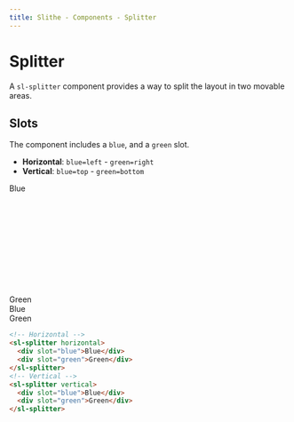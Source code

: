 ```yaml
---
title: Slithe - Components - Splitter
---
```

# Splitter

A `sl-splitter` component provides a way to split the layout in two movable areas.

## Slots

The component includes a `blue`, and a `green` slot.

- **Horizontal**: `blue=left` - `green=right`
- **Vertical**: `blue=top` - `green=bottom`

<Preview title="Horizontal">
  <sl-splitter horizontal>
    <div slot="blue" style="height:200px">Blue</div>
    <div slot="green">Green</div>
  </sl-splitter>
</Preview>
<Preview title="Vertical" style="height:200px">
  <sl-splitter vertical>
    <div slot="blue">Blue</div>
    <div slot="green">Green</div>
  </sl-splitter>
</Preview>

``` html
<!-- Horizontal -->
<sl-splitter horizontal>
  <div slot="blue">Blue</div>
  <div slot="green">Green</div>
</sl-splitter>
<!-- Vertical -->
<sl-splitter vertical>
  <div slot="blue">Blue</div>
  <div slot="green">Green</div>
</sl-splitter>
```
